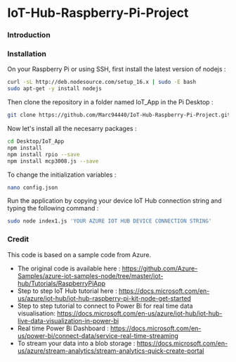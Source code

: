 # IoT-Hub-Raspberry-Pi-Project

### Introduction
<x>
<Node.js application for a Raspberry Pi to control an industry 4.0 factory mock-up using Microsoft's cloud (Azure IoT Hub). While making (photo maquette)>
<This project was presented to me as a 2 months internship at [Dynagile Consulting](https://en.dynagile.com/) to showcase client the usefulness of>
                                                                                                   
### Installation
<Branchement>  
                                                                                                   
On your Raspberry Pi or using SSH, first install the latest version of nodejs : 
```bash
curl -sL http://deb.nodesource.com/setup_16.x | sudo -E bash
sudo apt-get -y install nodejs                          
```                                                                                                 
Then clone the repository in a folder named IoT_App in the Pi Desktop :
```bash
git clone https://github.com/Marc94440/IoT-Hub-Raspberry-Pi-Project.git Desktop/IoT_App   
```
Now let's install all the necesarry packages : 
```bash
cd Desktop/IoT_App
npm install
npm install rpio --save 
npm install mcp3008.js --save
```
To change the initialization variables :    
```bash
nano config.json       
```
<photo>
Run the application by copying your device IoT Hub connection string and typing the following command :
  
```bash
sudo node index1.js 'YOUR AZURE IOT HUB DEVICE CONNECTION STRING'  
```
  
### Credit
This code is based on a sample code from Azure. 

- The original code is available here : https://github.com/Azure-Samples/azure-iot-samples-node/tree/master/iot-hub/Tutorials/RaspberryPiApp
- Step to step IoT Hub tutorial here : https://docs.microsoft.com/en-us/azure/iot-hub/iot-hub-raspberry-pi-kit-node-get-started  
- Step to step tutorial to connect to Power Bi for real time data visualisation: https://docs.microsoft.com/en-us/azure/iot-hub/iot-hub-live-data-visualization-in-power-bi
- Real time Power Bi Dashboard : https://docs.microsoft.com/en-us/power-bi/connect-data/service-real-time-streaming
- To stream your data into a blob storage : https://docs.microsoft.com/en-us/azure/stream-analytics/stream-analytics-quick-create-portal
